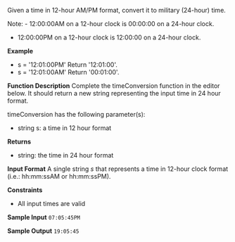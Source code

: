 Given a time in 12-hour AM/PM format, convert it to military (24-hour) time.

Note: - 12:00:00AM on a 12-hour clock is 00:00:00 on a 24-hour clock.
- 12:00:00PM on a 12-hour clock is 12:00:00 on a 24-hour clock.

**Example**
* s = '12:01:00PM' 
    Return '12:01:00'.
* s = '12:01:00AM'
    Return '00:01:00'.

**Function Description**
Complete the timeConversion function in the editor below. It should return a new string representing the input time in 24 hour format.

timeConversion has the following parameter(s):

* string s: a time in 12 hour format

**Returns**
* string: the time in 24 hour format

**Input Format**
A single string $s$ that represents a time in 12-hour clock format (i.e.:  hh:mm:ssAM or hh:mm:ssPM).

**Constraints**
* All input times are valid

**Sample Input**
```07:05:45PM```

**Sample Output**
```19:05:45```